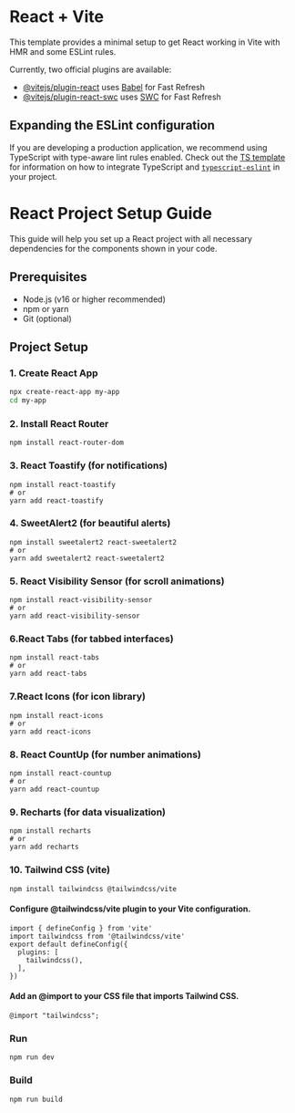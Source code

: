 # React + Vite

This template provides a minimal setup to get React working in Vite with HMR and some ESLint rules.

Currently, two official plugins are available:

- [@vitejs/plugin-react](https://github.com/vitejs/vite-plugin-react/blob/main/packages/plugin-react) uses [Babel](https://babeljs.io/) for Fast Refresh
- [@vitejs/plugin-react-swc](https://github.com/vitejs/vite-plugin-react/blob/main/packages/plugin-react-swc) uses [SWC](https://swc.rs/) for Fast Refresh

## Expanding the ESLint configuration

If you are developing a production application, we recommend using TypeScript with type-aware lint rules enabled. Check out the [TS template](https://github.com/vitejs/vite/tree/main/packages/create-vite/template-react-ts) for information on how to integrate TypeScript and [`typescript-eslint`](https://typescript-eslint.io) in your project.


# React Project Setup Guide

This guide will help you set up a React project with all necessary dependencies for the components shown in your code.

## Prerequisites
- Node.js (v16 or higher recommended)
- npm or yarn
- Git (optional)

## Project Setup

### 1. Create React App
```bash
npx create-react-app my-app
cd my-app
```
### 2. Install React Router
```
npm install react-router-dom
```
### 3. React Toastify (for notifications)
```
npm install react-toastify
# or
yarn add react-toastify
```

### 4. SweetAlert2 (for beautiful alerts)
```
npm install sweetalert2 react-sweetalert2
# or
yarn add sweetalert2 react-sweetalert2
```
### 5. React Visibility Sensor (for scroll animations)
```
npm install react-visibility-sensor
# or
yarn add react-visibility-sensor
```

### 6.React Tabs (for tabbed interfaces)
```
npm install react-tabs
# or
yarn add react-tabs
```

### 7.React Icons (for icon library)
```
npm install react-icons
# or
yarn add react-icons
```

### 8. React CountUp (for number animations)
```
npm install react-countup
# or
yarn add react-countup
```
### 9. Recharts (for data visualization)
```
npm install recharts
# or
yarn add recharts
```
### 10. Tailwind CSS (vite)
```
npm install tailwindcss @tailwindcss/vite
```
  #### Configure @tailwindcss/vite plugin to your Vite configuration.
  ```
  import { defineConfig } from 'vite'
  import tailwindcss from '@tailwindcss/vite'
  export default defineConfig({
    plugins: [
      tailwindcss(),
    ],
  })
  ```
  #### Add an @import to your CSS file that imports Tailwind CSS.
  ```
  @import "tailwindcss";
  ```
### Run 
```
npm run dev
```
### Build
```
npm run build
```
